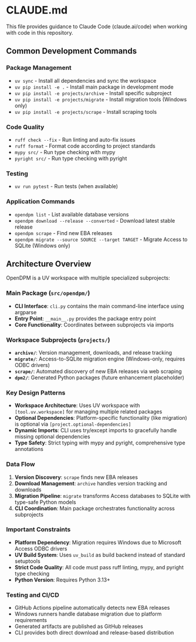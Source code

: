 # CLAUDE.md

This file provides guidance to Claude Code (claude.ai/code) when working with code in this repository.

## Common Development Commands

### Package Management
- `uv sync` - Install all dependencies and sync the workspace
- `uv pip install -e .` - Install main package in development mode
- `uv pip install -e projects/archive` - Install specific subproject
- `uv pip install -e projects/migrate` - Install migration tools (Windows only)
- `uv pip install -e projects/scrape` - Install scraping tools

### Code Quality
- `ruff check --fix` - Run linting and auto-fix issues
- `ruff format` - Format code according to project standards
- `mypy src/` - Run type checking with mypy
- `pyright src/` - Run type checking with pyright

### Testing
- `uv run pytest` - Run tests (when available)

### Application Commands
- `opendpm list` - List available database versions
- `opendpm download --release --converted` - Download latest stable release
- `opendpm scrape` - Find new EBA releases
- `opendpm migrate --source SOURCE --target TARGET` - Migrate Access to SQLite (Windows only)

## Architecture Overview

OpenDPM is a UV workspace with multiple specialized subprojects:

### Main Package (`src/opendpm/`)
- **CLI Interface**: `cli.py` contains the main command-line interface using argparse
- **Entry Point**: `__main__.py` provides the package entry point
- **Core Functionality**: Coordinates between subprojects via imports

### Workspace Subprojects (`projects/`)
- **`archive/`**: Version management, downloads, and release tracking
- **`migrate/`**: Access-to-SQLite migration engine (Windows-only, requires ODBC drivers)
- **`scrape/`**: Automated discovery of new EBA releases via web scraping
- **`dpm2/`**: Generated Python packages (future enhancement placeholder)

### Key Design Patterns
- **Workspace Architecture**: Uses UV workspace with `[tool.uv.workspace]` for managing multiple related packages
- **Optional Dependencies**: Platform-specific functionality (like migration) is optional via `[project.optional-dependencies]`
- **Dynamic Imports**: CLI uses try/except imports to gracefully handle missing optional dependencies
- **Type Safety**: Strict typing with mypy and pyright, comprehensive type annotations

### Data Flow
1. **Version Discovery**: `scrape` finds new EBA releases
2. **Download Management**: `archive` handles version tracking and downloads
3. **Migration Pipeline**: `migrate` transforms Access databases to SQLite with type-safe Python models
4. **CLI Coordination**: Main package orchestrates functionality across subprojects

### Important Constraints
- **Platform Dependency**: Migration requires Windows due to Microsoft Access ODBC drivers
- **UV Build System**: Uses `uv_build` as build backend instead of standard setuptools
- **Strict Code Quality**: All code must pass ruff linting, mypy, and pyright type checking
- **Python Version**: Requires Python 3.13+

### Testing and CI/CD
- GitHub Actions pipeline automatically detects new EBA releases
- Windows runners handle database migration due to platform requirements
- Generated artifacts are published as GitHub releases
- CLI provides both direct download and release-based distribution